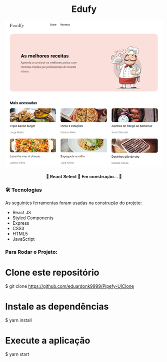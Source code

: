 <h1 align="center">Edufy</h1>

<img src="https://github.com/eduardonk9999/Foodfy/blob/master/site.png"/>

<h4 align="center"> 
	🚧  React Select 🚀 Em construção...  🚧
</h4>


### 🛠 Tecnologias

As seguintes ferramentas foram usadas na construção do projeto:
- React JS
- Styled Components
- Express
- CSS3
- HTML5
- JavaScript



### Para Rodar o Projeto:

# Clone este repositório
$ git clone https://github.com/eduardonk9999/Pipefy-UIClone

# Instale as dependências
$ yarn install

# Execute a aplicação
$ yarn start